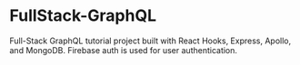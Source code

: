 # FullStack-GraphQL
Full-Stack GraphQL tutorial project built with React Hooks, Express, Apollo, and MongoDB. Firebase auth is used for user authentication.
